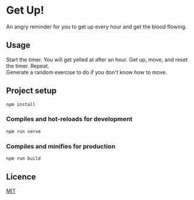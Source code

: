 # Get Up!

An angry reminder for you to get up every hour and get the blood flowing.

## Usage

Start the timer. You will get yelled at after an hour. Get up, move, and reset the timer. Repeat.\
Generate a random exercise to do if you don't know how to move.

## Project setup
```
npm install
```

### Compiles and hot-reloads for development
```
npm run serve
```

### Compiles and minifies for production
```
npm run build
```

## Licence
[MIT](https://choosealicense.com/licenses/mit/)
